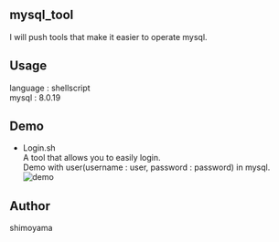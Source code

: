 ## mysql_tool
I will push tools that make it easier to operate mysql.  

## Usage
language : shellscript  
mysql : 8.0.19  

## Demo
* Login.sh  
A tool that allows you to easily login.  
Demo with user(username : user, password : password) in mysql.  
![demo](https://raw.githubusercontent.com/wiki/srn221B/mysql_tool/image/Login.gif)  

## Author
shimoyama